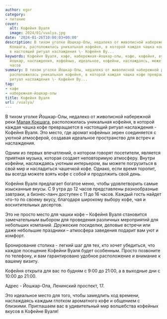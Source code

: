 ```yaml
---
author: egor
category:
- питание
cover:
  alt: Кофейня Вуаля
  image: 2024/01/vualya.jpg
date: '2024-01-26T10:00:03+00:00'
description: В тихом уголке Йошкар-Олы, недалеко от живописной набережной реки Малая
  Кокшага, расположилась уникальная кофейня, в которой каждая чашка кофе превращается
  в настоящий ритуал наслаждения \- Кофейня Ву...
keywords: Кофейня Вуаля, кафе, набережная-йошкар-олы, кофе, кофейня, вуаля, это, место,
  йошкар, наслаждения, кофейных, идеальное, кофейни, наслаждаясь, можете, свой, мир,
  часов
summary: В тихом уголке Йошкар-Олы, недалеко от живописной набережной реки Малая Кокшага,
  расположилась уникальная кофейня, в которой каждая чашка кофе превращается в настоящий
  ритуал наслаждения \- Кофейня Ву...
tag:
- кафе
- набережная-йошкар-олы
title: Кофейня Вуаля
url: /vualya/
---
```


В тихом уголке Йошкар-Олы, недалеко от живописной набережной реки [Малая Кокшага](/malaya-kokshaga/), расположилась уникальная кофейня, в которой каждая чашка кофе превращается в настоящий ритуал наслаждения \- Кофейня Вуаля. Это место, где аромат кофейных зерен соединяется с уютной атмосферой, создавая идеальное пространство для встреч и наслаждения.

Одним из первых впечатлений, о котором говорят посетители, является приятная музыка, которая создает неповторимую атмосферу. Внутри кофейни, наслаждаясь уютным интерьером, вы можете погрузиться в свой мир и насладиться чашечкой кофе. Однако, если время торопит, вы всегда можете взять кофе с собой и продолжить свой день.

Кофейня Вуаля предлагает богатое меню, чтобы удовлетворить самые изысканные вкусы. С 9 утра до 12 часов представлены разнообразные завтраки, а бизнес-ланч доступен с 11 до 16 часов. Каждый гость найдет что-то по своему вкусу, благодаря широкому выбору кофе, чая и восхитительных десертов.

Это не просто место для чашки кофе – Кофейня Вуаля становится замечательным выбором для проведения различных мероприятий для небольших компаний. Дружеские посиделки, деловые встречи или даже небольшие праздники – атмосфера заведения подарит вам уют и комфорт.

Бронирование столика \- легкий шаг для тех, кто хочет убедиться, что каждое посещение Кофейни Вуаля будет особенным. Просто позвоните по телефону, и вам гарантировано удобное расположение и внимание к вашему визиту.

Кофейня открыта для вас по будням с 9:00 до 21:00, а в выходные дни с 10:00 до 21:00.

Адрес \- Йошкар-Ола, Ленинский проспект, 17.

Это идеальное место для того, чтобы замедлить ход времени, наслаждаясь каждым глотком ароматного кофе и общением с близкими. Приглашаем вас в удивительный мир волшебства кофейных вкусов в Кофейне Вуаля!